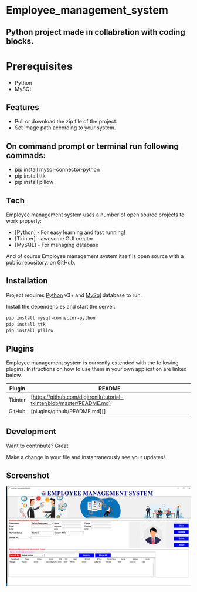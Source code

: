 # Employee_management_system
## Python project made in collabration with coding blocks.

# Prerequisites
- Python
- MySQL

## Features

- Pull or download the zip file of the project.
- Set image path according to your system.
## On command prompt or terminal run following commads:
- pip install mysql-connector-python
- pip install ttk
- pip install pillow

## Tech

Employee management system uses a number of open source projects to work properly:

- [Python] - For easy learning and fast running!
- [Tkinter] - awesome GUI creator
- [MySQL] - For managing database

And of course Employee management system itself is open source with a public repository.
 on GitHub.

## Installation

Project requires [Python](https://www.python.org/downloads/) v3+ and [MySql](https://dev.mysql.com/downloads/installer/) database to run.

Install the dependencies and start the server.

```sh
pip install mysql-connector-python
pip install ttk
pip install pillow
```

## Plugins

Employee management system is currently extended with the following plugins.
Instructions on how to use them in your own application are linked below.

| Plugin | README |
| ------ | ------ |
| Tkinter | [https://github.com/digitronik/tutorial-tkinter/blob/master/README.md] |
| GitHub | [plugins/github/README.md][] |

## Development

Want to contribute? Great!

Make a change in your file and instantaneously see your updates!

## Screenshot

![Screenshot](./images/screenshot.PNG)
